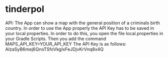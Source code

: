 # tinderpol
API:
The App can show a map with the general position of a criminals birth country. In order to use the App properly the API Key has to be saved in your local properties.
In order to do this, you open the file local.properties in your Gradle Scripts. Then you add the command
MAPS_API_KEY=YOUR_API_KEY
The API Key is as follows: AIzaSyB6mej6QnoTSfoVkgIxFeJDjvKrVnq8x4Q
